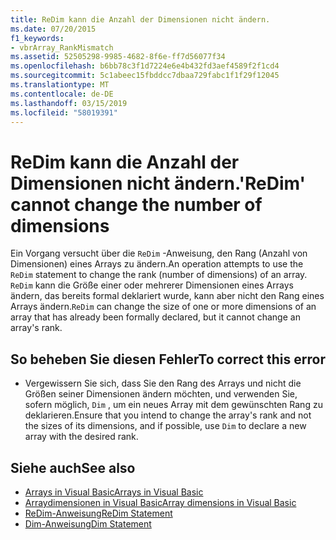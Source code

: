 ```yaml
---
title: ReDim kann die Anzahl der Dimensionen nicht ändern.
ms.date: 07/20/2015
f1_keywords:
- vbrArray_RankMismatch
ms.assetid: 52505298-9985-4682-8f6e-ff7d56077f34
ms.openlocfilehash: b6bb78c3f1d7224e6e4b432fd3aef4589f2f1cd4
ms.sourcegitcommit: 5c1abeec15fbddcc7dbaa729fabc1f1f29f12045
ms.translationtype: MT
ms.contentlocale: de-DE
ms.lasthandoff: 03/15/2019
ms.locfileid: "58019391"
---
```

# <a name="redim-cannot-change-the-number-of-dimensions"></a><span data-ttu-id="c7c9b-102">ReDim kann die Anzahl der Dimensionen nicht ändern.</span><span class="sxs-lookup"><span data-stu-id="c7c9b-102">'ReDim' cannot change the number of dimensions</span></span>
<span data-ttu-id="c7c9b-103">Ein Vorgang versucht über die `ReDim` -Anweisung, den Rang (Anzahl von Dimensionen) eines Arrays zu ändern.</span><span class="sxs-lookup"><span data-stu-id="c7c9b-103">An operation attempts to use the `ReDim` statement to change the rank (number of dimensions) of an array.</span></span> <span data-ttu-id="c7c9b-104">`ReDim` kann die Größe einer oder mehrerer Dimensionen eines Arrays ändern, das bereits formal deklariert wurde, kann aber nicht den Rang eines Arrays ändern.</span><span class="sxs-lookup"><span data-stu-id="c7c9b-104">`ReDim` can change the size of one or more dimensions of an array that has already been formally declared, but it cannot change an array's rank.</span></span>  
  
## <a name="to-correct-this-error"></a><span data-ttu-id="c7c9b-105">So beheben Sie diesen Fehler</span><span class="sxs-lookup"><span data-stu-id="c7c9b-105">To correct this error</span></span>  
  
-   <span data-ttu-id="c7c9b-106">Vergewissern Sie sich, dass Sie den Rang des Arrays und nicht die Größen seiner Dimensionen ändern möchten, und verwenden Sie, sofern möglich, `Dim` , um ein neues Array mit dem gewünschten Rang zu deklarieren.</span><span class="sxs-lookup"><span data-stu-id="c7c9b-106">Ensure that you intend to change the array's rank and not the sizes of its dimensions, and if possible, use `Dim` to declare a new array with the desired rank.</span></span>  
  
## <a name="see-also"></a><span data-ttu-id="c7c9b-107">Siehe auch</span><span class="sxs-lookup"><span data-stu-id="c7c9b-107">See also</span></span>

- [<span data-ttu-id="c7c9b-108">Arrays in Visual Basic</span><span class="sxs-lookup"><span data-stu-id="c7c9b-108">Arrays in Visual Basic</span></span>](~/docs/visual-basic/programming-guide/language-features/arrays/index.md)
- [<span data-ttu-id="c7c9b-109">Arraydimensionen in Visual Basic</span><span class="sxs-lookup"><span data-stu-id="c7c9b-109">Array dimensions in Visual Basic</span></span>](~/docs/visual-basic/programming-guide/language-features/arrays/array-dimensions.md)
- [<span data-ttu-id="c7c9b-110">ReDim-Anweisung</span><span class="sxs-lookup"><span data-stu-id="c7c9b-110">ReDim Statement</span></span>](../../visual-basic/language-reference/statements/redim-statement.md)
- [<span data-ttu-id="c7c9b-111">Dim-Anweisung</span><span class="sxs-lookup"><span data-stu-id="c7c9b-111">Dim Statement</span></span>](../../visual-basic/language-reference/statements/dim-statement.md)
